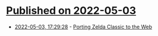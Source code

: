 # [Published on 2022-05-03](index.md)

* [2022-05-03, 17:29:28](https://news.ycombinator.com/item?id=31251004) - [Porting Zelda Classic to the Web](https://hoten.cc/blog/porting-zelda-classic-to-the-web/)
